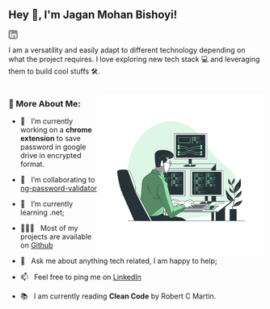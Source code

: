 ## Hey 👋, I'm Jagan Mohan Bishoyi!
<a href='https://www.linkedin.com/in/jaganmohanbishoyi/'><img align='left' alt="linkedin" src="./assets/linkedin.svg" height='18px'/></a>
<br/>

I am a versatility and easily adapt to different technology depending on what the project requires. I love exploring new tech stack 💻 and leveraging them to build cool stuffs 🛠️.
<br/>
<br/>

<img  align="right" alt="GIF" src="./assets/techie.gif" width="320px"/>

### 🧐 More About Me:

- 🔭 &nbsp; I’m currently working on a **chrome extension** to save password in google drive in encrypted format.
- 🤝 &nbsp; I’m collaborating to [ng-password-validator](https://github.com/jaganbishoyi/ngx-password-validator)
- 🌱 &nbsp; I’m currently learning .net;
- 👨🏻‍💻 &nbsp; Most of my projects are available on [Github](https://github.com/jaganmohanbishoyi?tab=repositories)
- 💬 &nbsp; Ask me about anything tech related, I am happy to help;
- 📫 &nbsp; Feel free to ping me on [LinkedIn](https://www.linkedin.com/in/jaganmohanbishoyi/)

- 📚 &nbsp; I am currently reading **Clean Code** by Robert C Martin.
